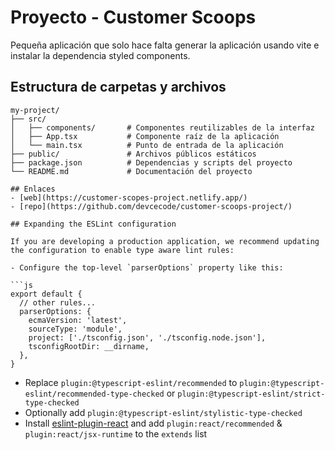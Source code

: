 # Proyecto - Customer Scoops

Pequeña aplicación que solo hace falta generar la aplicación usando vite e instalar la dependencia styled components.

## Estructura de carpetas y archivos

```plaintext
my-project/
├── src/
│   ├── components/       # Componentes reutilizables de la interfaz
│   ├── App.tsx           # Componente raíz de la aplicación
│   └── main.tsx          # Punto de entrada de la aplicación
├── public/               # Archivos públicos estáticos
├── package.json          # Dependencias y scripts del proyecto
└── README.md             # Documentación del proyecto

## Enlaces
- [web](https://customer-scopes-project.netlify.app/) 
- [repo](https://github.com/devcecode/customer-scoops-project/)

## Expanding the ESLint configuration

If you are developing a production application, we recommend updating the configuration to enable type aware lint rules:

- Configure the top-level `parserOptions` property like this:

```js
export default {
  // other rules...
  parserOptions: {
    ecmaVersion: 'latest',
    sourceType: 'module',
    project: ['./tsconfig.json', './tsconfig.node.json'],
    tsconfigRootDir: __dirname,
  },
}
```

- Replace `plugin:@typescript-eslint/recommended` to `plugin:@typescript-eslint/recommended-type-checked` or `plugin:@typescript-eslint/strict-type-checked`
- Optionally add `plugin:@typescript-eslint/stylistic-type-checked`
- Install [eslint-plugin-react](https://github.com/jsx-eslint/eslint-plugin-react) and add `plugin:react/recommended` & `plugin:react/jsx-runtime` to the `extends` list
